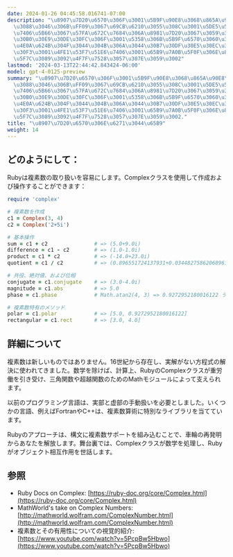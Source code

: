 ```yaml
---
date: 2024-01-26 04:45:58.016741-07:00
description: "\u8907\u7D20\u6570\u306F\u3001\u5B9F\u90E8\u3068\u865A\u90E8\uFF083+4i\u306E\
  \u3088\u3046\u306B\uFF09\u3067\u69CB\u6210\u3055\u308C\u3001\u5DE5\u5B66\u3084\u7269\
  \u7406\u5B66\u3067\u57FA\u672C\u7684\u306A\u8981\u7D20\u3067\u3059\u3002\u30D7\u30ED\
  \u30B0\u30E9\u30DE\u30FC\u306F\u3001\u5358\u306B\u5B9F\u6570\u3060\u3051\u3067\u306F\
  \u4E0A\u624B\u304F\u3044\u304B\u306A\u3044\u30B7\u30DF\u30E5\u30EC\u30FC\u30B7\u30E7\
  \u30F3\u3001\u4FE1\u53F7\u51E6\u7406\u3001\u65B9\u7A0B\u5F0F\u306E\u89E3\u6C7A\u306B\
  \u5F7C\u3089\u3092\u4F7F\u7528\u3057\u307E\u3059\u3002"
lastmod: '2024-03-13T22:44:42.843424-06:00'
model: gpt-4-0125-preview
summary: "\u8907\u7D20\u6570\u306F\u3001\u5B9F\u90E8\u3068\u865A\u90E8\uFF083+4i\u306E\
  \u3088\u3046\u306B\uFF09\u3067\u69CB\u6210\u3055\u308C\u3001\u5DE5\u5B66\u3084\u7269\
  \u7406\u5B66\u3067\u57FA\u672C\u7684\u306A\u8981\u7D20\u3067\u3059\u3002\u30D7\u30ED\
  \u30B0\u30E9\u30DE\u30FC\u306F\u3001\u5358\u306B\u5B9F\u6570\u3060\u3051\u3067\u306F\
  \u4E0A\u624B\u304F\u3044\u304B\u306A\u3044\u30B7\u30DF\u30E5\u30EC\u30FC\u30B7\u30E7\
  \u30F3\u3001\u4FE1\u53F7\u51E6\u7406\u3001\u65B9\u7A0B\u5F0F\u306E\u89E3\u6C7A\u306B\
  \u5F7C\u3089\u3092\u4F7F\u7528\u3057\u307E\u3059\u3002."
title: "\u8907\u7D20\u6570\u306E\u6271\u3044\u65B9"
weight: 14
---
```


## どのようにして：
Rubyは複素数の取り扱いを容易にします。Complexクラスを使用して作成および操作することができます：

```ruby
require 'complex'

# 複素数を作成
c1 = Complex(3, 4)
c2 = Complex('2+5i')

# 基本操作
sum = c1 + c2               # => (5.0+9.0i)
difference = c1 - c2        # => (1.0-1.0i)
product = c1 * c2           # => (-14.0+23.0i)
quotient = c1 / c2          # => (0.896551724137931+0.03448275862068961i)

# 共役、絶対値、および位相
conjugate = c1.conjugate    # => (3.0-4.0i)
magnitude = c1.abs          # => 5.0
phase = c1.phase            # Math.atan2(4, 3) => 0.9272952180016122 ラジアン

# 複素数特有のメソッド
polar = c1.polar            # => [5.0, 0.9272952180016122]
rectangular = c1.rect       # => [3.0, 4.0]
```

## 詳細について
複素数は新しいものではありません。16世紀から存在し、実解がない方程式の解決に使われてきました。数学を除けば、計算上、RubyのComplexクラスが重労働を引き受け、三角関数や超越関数のためのMathモジュールによって支えられます。

以前のプログラミング言語は、実部と虚部の手動扱いを必要としました。いくつかの言語、例えばFortranやC++は、複素数算術に特別なライブラリを当てています。

Rubyのアプローチは、構文に複素数サポートを組み込むことで、車輪の再発明からあなたを解放します。舞台裏では、Complexクラスが数学を処理し、Rubyがオブジェクト相互作用を世話します。

## 参照
- Ruby Docs on Complex: [https://ruby-doc.org/core/Complex.html](https://ruby-doc.org/core/Complex.html)
- MathWorld's take on Complex Numbers: [http://mathworld.wolfram.com/ComplexNumber.html](http://mathworld.wolfram.com/ComplexNumber.html)
- 複素数とその有用性についての視覚的紹介: [https://www.youtube.com/watch?v=5PcpBw5Hbwo](https://www.youtube.com/watch?v=5PcpBw5Hbwo)
